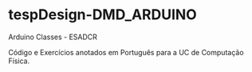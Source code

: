 # tespDesign-DMD_ARDUINO
Arduino Classes - ESADCR


Código e Exercícios anotados em Português para a UC de Computação Física.

##
